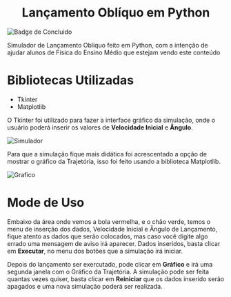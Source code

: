 <h1 align = "center"> Lançamento Oblíquo em Python </h1>

![Badge de Concluido](https://img.shields.io/static/v1?label=STATUS&message=CONCLUIDO&color=BLUE?style=plastic&logo=appveyor)

Simulador de Lançamento Oblíquo feito em Python, com a intenção de ajudar alunos de Física do Ensino Médio que estejam vendo este conteúdo 
 
# Bibliotecas Utilizadas
- Tkinter 
- Matplotlib

O Tkinter foi utilizado para fazer a interface gráfico da simulação, onde o usuário poderá inserir os valores de **Velocidade Inicial** e **Ângulo**.

![Simulador](https://user-images.githubusercontent.com/115511374/196821761-6ab6ba0f-4a45-45b5-9a44-fef1c91ceb59.png)

Para que a simulação fique mais didática foi acrescentado a opção de mostrar o gráfico da Trajetória, isso foi feito usando a biblioteca Matplotlib.

![Grafico](https://user-images.githubusercontent.com/115511374/196822078-a0913dc2-d039-4764-9330-38ac0e7f6b07.png)

# Mode de Uso

Embaixo da área onde vemos a bola vermelha, e o chão verde, temos o menu de inserção dos dados, Velocidade Inicial e Ângulo de Lançamento, fique atento as dados que serão colocados, mas caso você digite algo errado uma mensagem de aviso irá aparecer. Dados inseridos, basta clicar em **Executar**, no menu dos botões que a simulação irá iniciar.

Depois do lançamento ser exercutado, pode clicar em **Gráfico** e irá uma segunda janela com o Gráfico da Trajetória.
A simulação pode ser feita quantas vezes quiser, basta clicar em **Reiniciar** que os dados inserido serão apagados e uma nova simulação poderá ser realizada.


